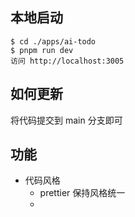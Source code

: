 ## 本地启动
```shell
$ cd ./apps/ai-todo
$ pnpm run dev
访问 http://localhost:3005
```


## 如何更新
将代码提交到 main 分支即可

## 功能

- 代码风格
  - prettier 保持风格统一
  - 


